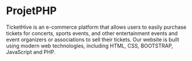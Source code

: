 # ProjetPHP
TicketHive is an e-commerce platform that allows users to easily purchase tickets for concerts, sports events, and other entertainment events and event organizers or associations to sell their tickets. Our website is built using modern web technologies, including HTML, CSS, BOOTSTRAP, JavaScript and PHP.
